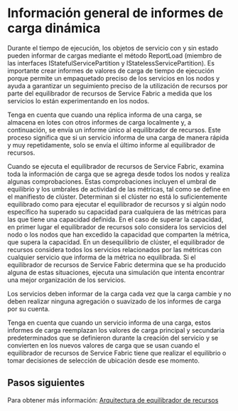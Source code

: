 <properties
   pageTitle="Informe de carga dinámica"
   description="Información general sobre informes de carga dinámica al equilibrador de recursos"
   services="service-fabric"
   documentationCenter=".net"
   authors="abhic"
   manager="timlt"
   editor=""/>

<tags
   ms.service="Service-Fabric"
   ms.devlang="dotnet"
   ms.topic="article"
   ms.tgt_pltfrm="NA"
   ms.workload="NA"
   ms.date="04/27/2015"
   ms.author="abhic"/>

# Información general de informes de carga dinámica

Durante el tiempo de ejecución, los objetos de servicio con y sin estado pueden informar de cargas mediante el método ReportLoad (miembro de las interfaces IStatefulServicePartition y IStatelessServicePartition). Es importante crear informes de valores de carga de tiempo de ejecución porque permite un empaquetado preciso de los servicios en los nodos y ayuda a garantizar un seguimiento preciso de la utilización de recursos por parte del equilibrador de recursos de Service Fabric a medida que los servicios lo están experimentando en los nodos.

Tenga en cuenta que cuando una réplica informa de una carga, se almacena en lotes con otros informes de carga localmente y, a continuación, se envía un informe único al equilibrador de recursos. Este proceso significa que si un servicio informa de una carga de manera rápida y muy repetidamente, solo se envía el último informe al equilibrador de recursos.

Cuando se ejecuta el equilibrador de recursos de Service Fabric, examina toda la información de carga que se agrega desde todos los nodos y realiza algunas comprobaciones. Estas comprobaciones incluyen el umbral de equilibrio y los umbrales de actividad de las métricas, tal como se define en el manifiesto de clúster. Determinan si el clúster no está lo suficientemente equilibrado como para ejecutar el equilibrador de recursos y si algún nodo específico ha superado su capacidad para cualquiera de las métricas para las que tiene una capacidad definida. En el caso de superar la capacidad, en primer lugar el equilibrador de recursos solo considera los servicios del nodo o los nodos que han excedido la capacidad que comparten la métrica, que supera la capacidad. En un desequilibrio de clúster, el equilibrador de recursos considera todos los servicios relacionados por las métricas con cualquier servicio que informa de la métrica no equilibrada. Si el equilibrador de recursos de Service Fabric determina que se ha producido alguna de estas situaciones, ejecuta una simulación que intenta encontrar una mejor organización de los servicios.

Los servicios deben informar de la carga cada vez que la carga cambie y no deben realizar ninguna agregación o suavizado de los informes de carga por su cuenta.

Tenga en cuenta que cuando un servicio informa de una carga, estos informes de carga reemplazan los valores de carga principal y secundaria predeterminados que se definieron durante la creación del servicio y se convierten en los nuevos valores de carga que se usan cuando el equilibrador de recursos de Service Fabric tiene que realizar el equilibrio o tomar decisiones de selección de ubicación desde ese momento.



<!--Every topic should have next steps and links to the next logical set of content to keep the customer engaged-->
## Pasos siguientes

Para obtener más información: [Arquitectura de equilibrador de recursos](service-fabric-resource-balancer-architecture.md)
 

<!---HONumber=August15_HO6-->